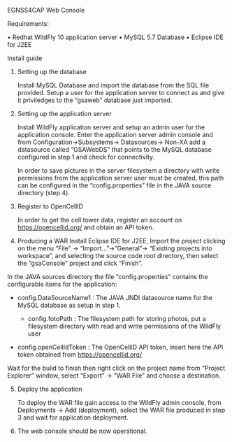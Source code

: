 EGNSS4CAP Web Console


Requirements:

•	Redhat WildFly 10 application server
•	MySQL 5.7 Database 
•	Eclipse IDE for J2EE

Install guide

1.	Setting up the database

	Install MySQL Database and import the database from the SQL file provided.
	Setup a user for the application server to connect as and give it priviledges to the “gsaweb” 	database just imported.

2.	Setting up the application server

	Install WildFly application server and setup an admin user for the application console.
	Enter the application server admin console and from Configuration→Subsystems→ 	Datasources→ Non-XA add a datasource called “GSAWebDS” that points to the MySQL 	database configured in step 1 and check for connectivity.

	In order to save pictures in the server filesystem a directory with write permissions from the 	application server user must be created, this path can be configured in the 	“config.properties” file in the JAVA source directory (step 4).
	
3.	Register to OpenCellID
	
	In order to get the cell tower data, register an account on https://opencellid.org/ and obtain 	an API token.

4.	Producing a WAR
Install Eclipse IDE for J2EE, Import the project clicking on the menu “File” → “Import...”→”General”→ “Existing projects into workspace”, and selecting the source code root directory, then select the “gsaConsole” project and click “Finish”.

In the JAVA sources directory the file “config.properties” contains the configurable items for the application:

- config.DataSourceName1 : The JAVA JNDI datasource name for the MySQL database 					 as setup in step 1.
	
	- config.fotoPath : The filesystem path for storing photos, put a filesystem 					directory with read and write permissions of the WildFly user

- config.openCellIdToken : The OpenCellID API token, insert here the API token 					 obtained from https://opencellid.org/ 

Wait for the build to finish then right click on the project name from “Project Explorer” window, select “Export” → “WAR File” and choose a destination.

5.	Deploy the application
	
	To deploy the WAR file gain access to the WildFly admin console, from Deployments → 	Add (deployment), select the 	WAR file produced in step 3 and wait for application 	deployment.

6.	The web console should be now operational.


